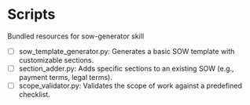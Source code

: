 # Scripts

Bundled resources for sow-generator skill

- [ ] sow_template_generator.py: Generates a basic SOW template with customizable sections.
- [ ] section_adder.py: Adds specific sections to an existing SOW (e.g., payment terms, legal terms).
- [ ] scope_validator.py: Validates the scope of work against a predefined checklist.
